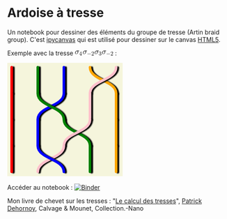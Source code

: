 # Ardoise à tresse

Un notebook pour dessiner des éléments du groupe de tresse (Artin braid group). C'est [ipycanvas](https://github.com/martinRenou/ipycanvas) qui est utilisé pour dessiner sur le canvas [HTML5](https://fr.wikipedia.org/wiki/Canvas_(HTML)).

Exemple avec la tresse ![4 -2 3 -2](CodeCogsEqn1.gif) :

![Une tresse](4m23m2.png)

Accéder au notebook : [![Binder](https://mybinder.org/badge_logo.svg)](https://mybinder.org/v2/gh/xysticus/braid-blackboard/master?filepath=CanvasTresse.ipynb)

Mon livre de chevet sur les tresses : "[Le calcul des tresses](https://www.decitre.fr/livres/le-calcul-des-tresses-9782916352794.html)", [Patrick Dehornoy](https://www.decitre.fr/auteur/198862/Patrick+Dehornoy), Calvage & Mounet, Collection.-Nano
